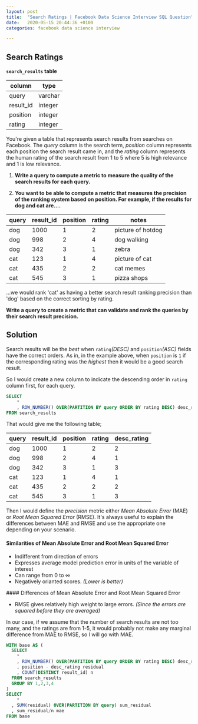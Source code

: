 ```yaml
---
layout: post
title:  "Search Ratings | Facebook Data Science Interview SQL Question"
date:   2020-05-15 20:44:36 +0100
categories: facebook data science interview

---
```


## Search Ratings

**`search_results` table**

| column    | type    |
| --------- | ------- |
| query     | varchar |
| result_id | integer |
| position  | integer |
| rating    | integer |

You're given a table that represents search results from searches on Facebook. The *query* column is the search term, *position* column represents each position the search result came in, and the *rating* column represents the human rating of the search result from 1 to 5 where 5 is high relevance and 1 is low relevance.

1. **Write a query to compute a metric to measure the quality of the search results for each query.** 

2. **You want to be able to compute a metric that measures the precision of the ranking system based on position. For example, if the results for dog and cat are....**

| query | result_id | position | rating | notes             |
| ----- | --------- | -------- | ------ | ----------------- |
| dog   | 1000      | 1        | 2      | picture of hotdog |
| dog   | 998       | 2        | 4      | dog walking       |
| dog   | 342       | 3        | 1      | zebra             |
| cat   | 123       | 1        | 4      | picture of cat    |
| cat   | 435       | 2        | 2      | cat memes         |
| cat   | 545       | 3        | 1      | pizza shops       |

...we would rank 'cat' as having a better search result ranking precision than 'dog' based on the correct sorting by rating.

**Write a query to create a metric that can validate and rank the queries by their search result precision.**



## Solution

Search results will be the *best* when `rating`*(DESC)* and `position`*(ASC)* fields have the correct orders. As in, in the example above, when `position` is `1` if the corresponding rating was the _highest_ then it would be a good search result.

So I would create a new column to indicate the descending order in `rating` column first, for each query.

```sql
SELECT 
	*
	, ROW_NUMBER() OVER(PARTITION BY query ORDER BY rating DESC) desc_rating
FROM search_results
```

That would give me the following table;

| query | result_id | position | rating | desc_rating |
| ----- | --------- | -------- | ------ | ----------- |
| dog   | 1000      | 1        | 2      | 2           |
| dog   | 998       | 2        | 4      | 1           |
| dog   | 342       | 3        | 1      | 3           |
| cat   | 123       | 1        | 4      | 1           |
| cat   | 435       | 2        | 2      | 2           |
| cat   | 545       | 3        | 1      | 3           |

Then I would define the _precision_ metric either *Mean Absolute Error* (MAE) or *Root Mean Squared Error* (RMSE). It's always useful to explain the differences between MAE and RMSE and use the appropriate one depending on your scenario.

#### Similarities of Mean Absolute Error and Root Mean Squared Error

* Indifferent from direction of errors
* Expresses average model prediction error in units of the variable of interest
* Can range from 0 to ∞
* Negatively orianted scores. *(Lower is better)*

#### Differences of Mean Absolute Error and Root Mean Squared Error

* RMSE gives relatively high weight to large errors. *(Since the errors are squared before they are averaged)*



In our case, if we assume that the number of search results are not too many, and the ratings are from 1-5, it would probably not make any marginal difference from MAE to RMSE, so I will go with MAE.

```sql
WITH base AS (
  SELECT 
    *
    , ROW_NUMBER() OVER(PARTITION BY query ORDER BY rating DESC) desc_rating
    , position - desc_rating residual
    , COUNT(DISTINCT result_id) n
  FROM search_results
  GROUP BY 1,2,3,4
)
SELECT 
	*
  , SUM(residual) OVER(PARTITION BY query) sum_residual
  , sum_residual/n mae
FROM base
```


